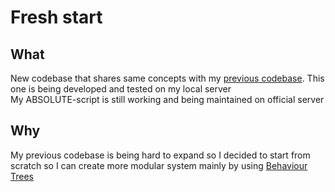 # Fresh start
## What
New codebase that shares same concepts with my [previous codebase](https://en.wikipedia.org/wiki/Behavior_tree_(artificial_intelligence,_robotics_and_control)). This one is being developed and tested on my local server<br>My ABSOLUTE-script is still working and being maintained on official server
## Why
My previous codebase is being hard to expand so I decided to start from scratch so I can create more modular system mainly by using [Behaviour Trees](https://en.wikipedia.org/wiki/Behavior_tree_(artificial_intelligence,_robotics_and_control))
